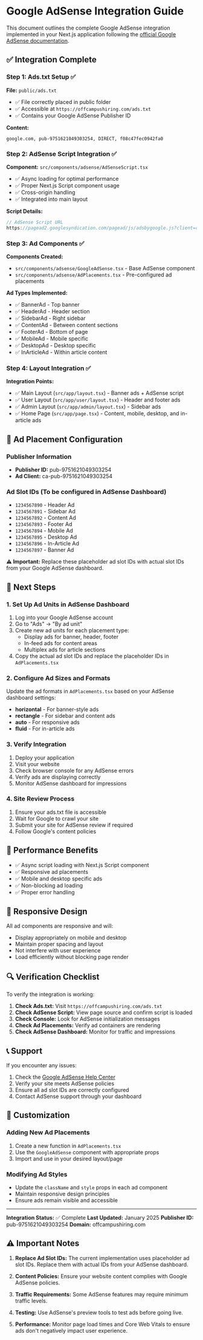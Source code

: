 # Google AdSense Integration Guide

This document outlines the complete Google AdSense integration implemented in your Next.js application following the [official Google AdSense documentation](https://support.google.com/adsense/answer/12171612?hl=en&visit_id=01758361979128-365473257273669842&rd=1).

## ✅ Integration Complete

### Step 1: Ads.txt Setup ✅

**File:** `public/ads.txt`

- ✅ File correctly placed in public folder
- ✅ Accessible at `https://offcampushiring.com/ads.txt`
- ✅ Contains your Google AdSense Publisher ID

**Content:**
```
google.com, pub-9751621049303254, DIRECT, f08c47fec0942fa0
```

### Step 2: AdSense Script Integration ✅

**Component:** `src/components/adsense/AdSenseScript.tsx`

- ✅ Async loading for optimal performance
- ✅ Proper Next.js Script component usage
- ✅ Cross-origin handling
- ✅ Integrated into main layout

**Script Details:**
```javascript
// AdSense Script URL
https://pagead2.googlesyndication.com/pagead/js/adsbygoogle.js?client=ca-pub-9751621049303254
```

### Step 3: Ad Components ✅

**Components Created:**
- `src/components/adsense/GoogleAdSense.tsx` - Base AdSense component
- `src/components/adsense/AdPlacements.tsx` - Pre-configured ad placements

**Ad Types Implemented:**
- ✅ BannerAd - Top banner
- ✅ HeaderAd - Header section
- ✅ SidebarAd - Right sidebar
- ✅ ContentAd - Between content sections
- ✅ FooterAd - Bottom of page
- ✅ MobileAd - Mobile specific
- ✅ DesktopAd - Desktop specific
- ✅ InArticleAd - Within article content

### Step 4: Layout Integration ✅

**Integration Points:**
- ✅ Main Layout (`src/app/layout.tsx`) - Banner ads + AdSense script
- ✅ User Layout (`src/app/user/layout.tsx`) - Header and footer ads
- ✅ Admin Layout (`src/app/admin/layout.tsx`) - Sidebar ads
- ✅ Home Page (`src/app/page.tsx`) - Content, mobile, desktop, and in-article ads

## 🎯 Ad Placement Configuration

### Publisher Information
- **Publisher ID:** pub-9751621049303254
- **Ad Client:** ca-pub-9751621049303254

### Ad Slot IDs (To be configured in AdSense Dashboard)
- `1234567890` - Header Ad
- `1234567891` - Sidebar Ad
- `1234567892` - Content Ad
- `1234567893` - Footer Ad
- `1234567894` - Mobile Ad
- `1234567895` - Desktop Ad
- `1234567896` - In-Article Ad
- `1234567897` - Banner Ad

**⚠️ Important:** Replace these placeholder ad slot IDs with actual slot IDs from your Google AdSense dashboard.

## 🔧 Next Steps

### 1. Set Up Ad Units in AdSense Dashboard
1. Log into your Google AdSense account
2. Go to "Ads" → "By ad unit"
3. Create new ad units for each placement type:
   - Display ads for banner, header, footer
   - In-feed ads for content areas
   - Multiplex ads for article sections
4. Copy the actual ad slot IDs and replace the placeholder IDs in `AdPlacements.tsx`

### 2. Configure Ad Sizes and Formats
Update the ad formats in `AdPlacements.tsx` based on your AdSense dashboard settings:
- **horizontal** - For banner-style ads
- **rectangle** - For sidebar and content ads
- **auto** - For responsive ads
- **fluid** - For in-article ads

### 3. Verify Integration
1. Deploy your application
2. Visit your website
3. Check browser console for any AdSense errors
4. Verify ads are displaying correctly
5. Monitor AdSense dashboard for impressions

### 4. Site Review Process
1. Ensure your ads.txt file is accessible
2. Wait for Google to crawl your site
3. Submit your site for AdSense review if required
4. Follow Google's content policies

## 🚀 Performance Benefits

- ✅ Async script loading with Next.js Script component
- ✅ Responsive ad placements
- ✅ Mobile and desktop specific ads
- ✅ Non-blocking ad loading
- ✅ Proper error handling

## 📱 Responsive Design

All ad components are responsive and will:
- Display appropriately on mobile and desktop
- Maintain proper spacing and layout
- Not interfere with user experience
- Load efficiently without blocking page render

## 🔍 Verification Checklist

To verify the integration is working:

1. **Check Ads.txt:** Visit `https://offcampushiring.com/ads.txt`
2. **Check AdSense Script:** View page source and confirm script is loaded
3. **Check Console:** Look for AdSense initialization messages
4. **Check Ad Placements:** Verify ad containers are rendering
5. **Check AdSense Dashboard:** Monitor for traffic and impressions

## 📞 Support

If you encounter any issues:
1. Check the [Google AdSense Help Center](https://support.google.com/adsense)
2. Verify your site meets AdSense policies
3. Ensure all ad slot IDs are correctly configured
4. Contact AdSense support through your dashboard

## 🔧 Customization

### Adding New Ad Placements
1. Create a new function in `AdPlacements.tsx`
2. Use the `GoogleAdSense` component with appropriate props
3. Import and use in your desired layout/page

### Modifying Ad Styles
- Update the `className` and `style` props in each ad component
- Maintain responsive design principles
- Ensure ads remain visible and accessible

---

**Integration Status:** ✅ Complete
**Last Updated:** January 2025
**Publisher ID:** pub-9751621049303254
**Domain:** offcampushiring.com

## ⚠️ Important Notes

1. **Replace Ad Slot IDs:** The current implementation uses placeholder ad slot IDs. Replace them with actual IDs from your AdSense dashboard.

2. **Content Policies:** Ensure your website content complies with Google AdSense policies.

3. **Traffic Requirements:** Some AdSense features may require minimum traffic levels.

4. **Testing:** Use AdSense's preview tools to test ads before going live.

5. **Performance:** Monitor page load times and Core Web Vitals to ensure ads don't negatively impact user experience.
